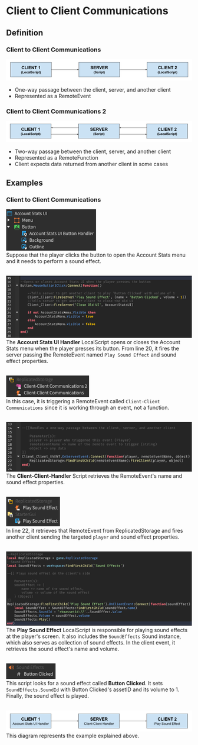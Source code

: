 # Client to Client Communications

## Definition

### Client to Client Communications 
![Client-Client Diagram](/Screenshots/client-client-diagram2.png)<br>
- One-way passage between the client, server, and another client
- Represented as a RemoteEvent

### Client to Client Communications 2
![Client-Client Diagram](/Screenshots/client-client-diagram.png)<br>
- Two-way passage between the client, server, and another client
- Represented as a RemoteFunction
- Client expects data returned from another client in some cases

## Examples

### Client to Client Communications 

![Client-Client Pic](/Screenshots/client-client-ex3.png)<br>
Suppose that the player clicks the button to open the Account Stats menu and it needs to perform a sound effect.<br><br>

![Client-Client Pic](/Screenshots/client-client-ex2.png)<br>
The **Account Stats UI  Handler** LocalScript opens or closes the Account Stats menu when the player presses its button. From line 20, it fires the server passing the RemoteEvent named <code>Play Sound Effect</code> and sound effect properties.<br><br>


![Client-Client Pic](/Screenshots/client-client-ex.png)<br>
In this case, it is triggering a RemoteEvent called <code>Client-Client Communications</code> since it is working through an event, not a function.<br><br>


![Client-Client Pic](/Screenshots/client-client-ex6.png)<br>
The **Client-Client-Handler** Script retrieves the RemoteEvent's name and sound effect properties.
<br><br>

![Client-Client Pic](/Screenshots/client-client-ex4.png)<br>
In line 22, it retrieves that RemoteEvent from ReplicatedStorage and fires another client sending the targeted <code>player</code> and sound effect properties. <br><br>

![Client-Client Pic](/Screenshots/client-client-ex5.png)<br>
The **Play Sound Effect** LocalScript is responsible for playing sound effects at the player's screen. It also includes the <code>SoundEffects</code> Sound instance, which also serves as collection of sound effects. In the client event, it retrieves the sound effect's name and volume. <br><br>

![Client-Client Pic](/Screenshots/client-client-ex7.png)<br>
This script looks for a sound effect called **Button Clicked**. It sets <code>SoundEffects.SoundId</code> with Button Clicked's assetID and its volume to 1. Finally, the sound effect is played.<br><br> 

![Client-Client Diagram](/Screenshots/client-client-diagram3.png)<br>
This diagram represents the example explained above.
